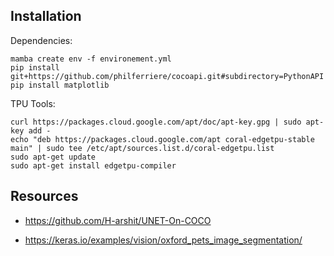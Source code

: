 ## Installation

Dependencies:

    mamba create env -f environement.yml
    pip install git+https://github.com/philferriere/cocoapi.git#subdirectory=PythonAPI
    pip install matplotlib

TPU Tools:

    curl https://packages.cloud.google.com/apt/doc/apt-key.gpg | sudo apt-key add -
    echo "deb https://packages.cloud.google.com/apt coral-edgetpu-stable main" | sudo tee /etc/apt/sources.list.d/coral-edgetpu.list
    sudo apt-get update
    sudo apt-get install edgetpu-compiler	


## Resources

* https://github.com/H-arshit/UNET-On-COCO

* https://keras.io/examples/vision/oxford_pets_image_segmentation/